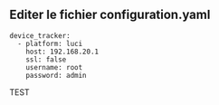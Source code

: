 ## Editer le fichier configuration.yaml
```
device_tracker:
  - platform: luci
    host: 192.168.20.1
    ssl: false
    username: root
    password: admin
```

TEST